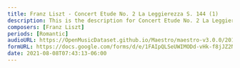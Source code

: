 ```yaml
---
title: Franz Liszt - Concert Etude No. 2 La Leggierezza S. 144 (1)
description: This is the description for Concert Etude No. 2 La Leggierezza S. 144 by Franz Liszt
composers: [Franz Liszt]
periods: [Romantic]
audioURL: https://OpenMusicDataset.github.io/Maestro/maestro-v3.0.0/2015/MIDI-Unprocessed_R1_D2-13-20_mid--AUDIO-from_mp3_16_R1_2015_wav--3.midi
formURL: https://docs.google.com/forms/d/e/1FAIpQLSeUWIMODd-vHk-f8jJZ2NVLzDZnyAVV0tvH38y87S5NCXTrMA/viewform
date: 2021-08-08T07:43:13-06:00
---
```

